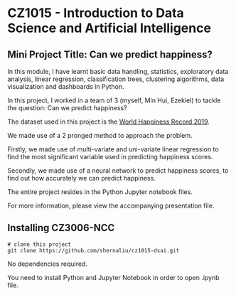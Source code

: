 
# CZ1015 - Introduction to Data Science and Artificial Intelligence

## Mini Project Title: Can we predict happiness? 

In this module, I have learnt basic data handling, statistics, exploratory data analysis, linear regression, classification trees, clustering algorithms, data visualization and dashboards in Python.

In this project, I worked in a team of 3 (myself, Min Hui, Ezekiel) to tackle the question: Can we predict happiness? 

The dataset used in this project is the [World Happiness Record 2019](http://worldhappiness.report/ed/2019/).

We made use of a 2 pronged method to approach the problem. 

Firstly, we made use of multi-variate and uni-variate linear regression to find the most significant variable used in predicting happiness scores. 

Secondly, we made use of a neural network to predict happiness scores, to find out how accurately we can predict happiness.

The entire project resides in the Python Jupyter notebook files.

For more information, please view the accompanying presentation file.

## Installing CZ3006-NCC

```
# clone this project
git clone https://github.com/shernaliu/cz1015-dsai.git
```

No dependencies required.

You need to install Python and Jupyter Notebook in order to open .ipynb file.
